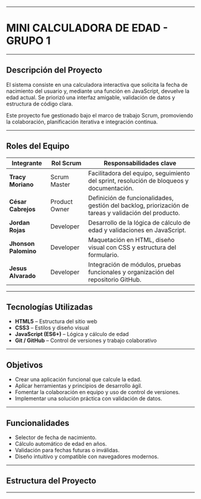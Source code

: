- -----------    ----------------------------------------------------------------------------
# MINI CALCULADORA DE EDAD - GRUPO 1

---

## Descripción del Proyecto

El sistema consiste en una calculadora interactiva que solicita la fecha de nacimiento del usuario y, mediante una función en JavaScript, devuelve la edad actual. Se priorizó una interfaz amigable, validación de datos y estructura de código clara.

Este proyecto fue gestionado bajo el marco de trabajo Scrum, promoviendo la colaboración, planificación iterativa e integración continua.

---

## Roles del Equipo

| Integrante           | Rol Scrum     | Responsabilidades clave                                                                               |
|--------------------- |---------------|-------------------------------------------------------------------------------------------------------|
| **Tracy Moriano**    | Scrum Master  | Facilitadora del equipo, seguimiento del sprint, resolución de bloqueos y documentación.              |
| **César Cabrejos**   | Product Owner | Definición de funcionalidades, gestión del backlog, priorización de tareas y validación del producto. |
| **Jordan Rojas**     | Developer     | Desarrollo de la lógica de cálculo de edad y validaciones en JavaScript.                              |
| **Jhonson Palomino** | Developer     | Maquetación en HTML, diseño visual con CSS y estructura del formulario.                               |
| **Jesus Alvarado**   | Developer     | Integración de módulos, pruebas funcionales y organización del repositorio GitHub.                    |

---

## Tecnologías Utilizadas



- **HTML5** – Estructura del sitio web
- **CSS3** – Estilos y diseño visual
- **JavaScript (ES6+)** – Lógica y cálculo de edad
- **Git / GitHub** – Control de versiones y trabajo colaborativo

---

## Objetivos

- Crear una aplicación funcional que calcule la edad.
- Aplicar herramientas y principios de desarrollo ágil.
- Fomentar la colaboración en equipo y uso de control de versiones.
- Implementar una solución práctica con validación de datos.

---

## Funcionalidades

- Selector de fecha de nacimiento.
- Cálculo automático de edad en años.
- Validación para fechas futuras o inválidas.
- Diseño intuitivo y compatible con navegadores modernos.

---

## Estructura del Proyecto


--------------------------------------------------------------------------------------------